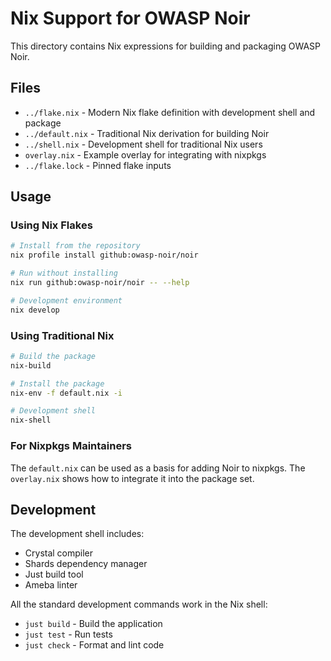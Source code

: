 # Nix Support for OWASP Noir

This directory contains Nix expressions for building and packaging OWASP Noir.

## Files

- `../flake.nix` - Modern Nix flake definition with development shell and package
- `../default.nix` - Traditional Nix derivation for building Noir
- `../shell.nix` - Development shell for traditional Nix users
- `overlay.nix` - Example overlay for integrating with nixpkgs
- `../flake.lock` - Pinned flake inputs

## Usage

### Using Nix Flakes

```bash
# Install from the repository
nix profile install github:owasp-noir/noir

# Run without installing
nix run github:owasp-noir/noir -- --help

# Development environment
nix develop
```

### Using Traditional Nix

```bash
# Build the package
nix-build

# Install the package
nix-env -f default.nix -i

# Development shell
nix-shell
```

### For Nixpkgs Maintainers

The `default.nix` can be used as a basis for adding Noir to nixpkgs. The `overlay.nix` shows how to integrate it into the package set.

## Development

The development shell includes:
- Crystal compiler
- Shards dependency manager  
- Just build tool
- Ameba linter

All the standard development commands work in the Nix shell:
- `just build` - Build the application
- `just test` - Run tests
- `just check` - Format and lint code